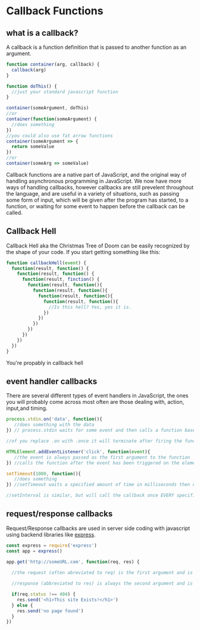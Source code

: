 # Callback Functions

## what is a callback?

A callback is a function definition that is passed to another function as an argument.

```javascript
function container(arg, callback) {
  callback(arg)
}

function doThis() {
  //just your standard javascript function
}

container(someArgument, doThis)
//or
container(function(someArgument) {
  //does something
})
//you could also use fat arrow functions
container(someArgument => {
  return someValue
})
//or
container(someArg => someValue)
```
Callback functions are a native part of JavaScript, and the original way of handling asynchronous programming in JavaScript. We now have more ways of handling callbacks, however callbacks are still prevelent throughout the language, and are useful in a variety of situations, such as passing some form of input, which will be given after the program has started, to a function, or waiting for some event to happen before the callback can be called.

## Callback Hell

Callback Hell aka the Christmas Tree of Doom can be easily recognized by the shape of your code. If you start getting something like this:

```javascript
function callbackHell(event) {
  function(result, function() {
    function(result, function() {
      function(result, finction() {
        function(result, function(){
          function(result, function(){
            function(result, function(){
              function(result, function(){
                //Is this hell? Yes, yes it is.
              })
            })
          })
        })
      })
    })
  })
}
```

You're propably in callback hell

## event handler callbacks

There are several different types of event handlers in JavaScript, the ones you will probably come across most often are those dealing with, action, input,and timing.

```javascript
process.stdin.on('data', function(){
   //does something with the data
}) // process.stdin waits for some event and then calls a function based on the value of that event. In this instance it's a 'data' event

//of you replace .on with .once it will terminate after firing the function once

HTMLElement.addEventListener('click', function(event){
   //the event is always passed as the first argument to the function
}) //calls the function after the event has been triggered on the element it's attached to in this case it's a 'click' event

setTimeout(1000, function(){
   //does something
}) //setTimeout waits a specified amount of time in milliseconds then calls the callback

//setInterval is similar, but will call the callback once EVERY specified number of milliseconds
```

## request/response callbacks

Request/Response callbacks are used in server side coding with javascript using backend libraries like [express](https://expressjs.com/).

```javascript
const express = require('express')
const app = express()

app.get('http://someURL.com', function(req, res) {
  
  //the request (often abreviated to req) is the first argument and is the return value of your method ('get' in this case) request

  //response (abbreviated to res) is always the second argument and is the content you want to send back

  if(req.status !== 404) {
    res.send('<h1>This site Exists!</h1>')
  } else {
    res.send('no page found')
  }
})
```